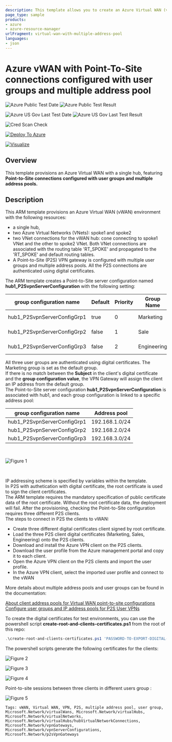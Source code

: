 ```yaml
---
description: This template allows you to create an Azure Virtual WAN (vWAN) with Point-To-Site connections to demonstrate the usage multi pool address and user groups.
page_type: sample
products:
- azure
- azure-resource-manager
urlFragment: virtual-wan-with-multiple-address-pool
languages:
- json
---
```

# Azure vWAN with Point-To-Site connections configured with user groups and multiple address pool

![Azure Public Test Date](https://azurequickstartsservice.blob.core.windows.net/badges/quickstarts/microsoft.network/virtual-wan-multiple-address-pool/PublicLastTestDate.svg)
![Azure Public Test Result](https://azurequickstartsservice.blob.core.windows.net/badges/quickstarts/microsoft.network/virtual-wan-multiple-address-pool/PublicDeployment.svg)

![Azure US Gov Last Test Date](https://azurequickstartsservice.blob.core.windows.net/badges/quickstarts/microsoft.network/virtual-wan-multiple-address-pool/FairfaxLastTestDate.svg)
![Azure US Gov Last Test Result](https://azurequickstartsservice.blob.core.windows.net/badges/quickstarts/microsoft.network/virtual-wan-multiple-address-pool/FairfaxDeployment.svg)

![Cred Scan Check](https://azurequickstartsservice.blob.core.windows.net/badges/quickstarts/microsoft.network/virtual-wan-multiple-address-pool/CredScanResult.svg)

[![Deploy To Azure](https://raw.githubusercontent.com/Azure/azure-quickstart-templates/master/1-CONTRIBUTION-GUIDE/images/deploytoazure.svg?sanitize=true)](https://portal.azure.com/#create/Microsoft.Template/uri/https%3A%2F%2Fraw.githubusercontent.com%2FAzure%2Fazure-quickstart-templates%2Fmaster%2Fquickstarts%2Fmicrosoft.network%2Fvirtual-wan-multiple-address-pool%2Fazuredeploy.json)

[![Visualize](https://raw.githubusercontent.com/Azure/azure-quickstart-templates/master/1-CONTRIBUTION-GUIDE/images/visualizebutton.svg?sanitize=true)](http://armviz.io/#/?load=https%3A%2F%2Fraw.githubusercontent.com%2FAzure%2Fazure-quickstart-templates%2Fmaster%2Fquickstarts%2Fmicrosoft.network%2Fvirtual-wan-multiple-address-pool%2Fazuredeploy.json)

## Overview

This template provisions an Azure Virtual WAN with a single hub, featuring **Point-to-Site connections configured with user groups and multiple address pools.**

## Description

This ARM template provisions an Azure Virtual WAN (vWAN) environment with the following resources:

- a single hub,
- two Azure Virtual Networks (VNets): spoke1 and spoke2
- two VNet connections for the vWAN hub: cone connecting to spoke1 VNet and the other to spoke2 VNet. Both VNet connections are associated with the routing table 'RT_SPOKE' and propagated to the 'RT_SPOKE' and default routing tables.
- A Point-to-Site (P2S) VPN gateway is configured with multiple user groups and multiple address pools. All the P2S connections are authenticated using digital certificates.



The ARM template creates a Point-to-Site server configuration named **hub1_P2SvpnServerConfiguration** with the following setting:

| group configuration name  | Default | Priority | Group Name  | Authentication Type   | group configuration value|
|---------------------------|---------|----------|-------------|-----------------------|--------------------------|
|hub1_P2SvpnServerConfigGrp1| true    | 0        | Marketing   | Certificate: Group ID | marketing.contoso.com    |
|hub1_P2SvpnServerConfigGrp2| false   | 1        | Sale        | Certificate: Group ID | sale.contoso.com         |
|hub1_P2SvpnServerConfigGrp3| false   | 2        | Engineering | Certificate: Group ID | engineering.contoso.com  |

All three user groups are authenticated using digital certificates. The Marketing group is set as the default group. <br>
If there is no match between the **Subject** in the client's digital certificate and the **group configuration value**, the VPN Gateway will assign the client an IP address from the default group. <br> The Point-to-Site server configuration **hub1_P2SvpnServerConfiguration** is associated with hub1, and each group configuration is linked to a specific address pool:

| group configuration name  | Address pool   |
|---------------------------|----------------|
|hub1_P2SvpnServerConfigGrp1| 192.168.1.0/24 |
|hub1_P2SvpnServerConfigGrp2| 192.168.2.0/24 |
|hub1_P2SvpnServerConfigGrp3| 192.168.3.0/24 |

<br>

![Figure 1](images/network-diagram.png "network diagram")

<br>

IP addressing scheme is specified by variables within the template. <br>
In P2S with authetication with digital certificate, the root certificate is used to sign the client certificates.  <br>
The ARM template requires the mandatory specification of public certificate data of the root certificate. Without the root certificate data, the deployment will fail. 
After the provisioning, checking the Point-to-Site configuration requires three different P2S clients. <br>
The steps to connect in P2S the clients to vWAN:

- Create three different digital certificates client signed by root certificate.
- Load the three P2S client digital certificates (Marketing, Sales, Engineering) onto the P2S clients.
- Download and install the Azure VPN client on the P2S clients.
- Download the user profile from the Azure management portal and copy it to each client.
- Open the Azure VPN client on the P2S clients and import the user profile.
- In the Azure VPN client, select the imported user profile and connect to the vWAN

More details about multiple address pools and user groups can be found in the documentation:

[About client address pools for Virtual WAN point-to-site configurations](https://learn.microsoft.com/azure/virtual-wan/about-client-address-pools) <br>
[Configure user groups and IP address pools for P2S User VPNs](https://learn.microsoft.com/azure/virtual-wan/user-groups-create)

To create the digital certificates for test environments, you can use the powershell script **create-root-and-clients-certificates.ps1** from the root of this repo:

```powershell
.\create-root-and-clients-certificates.ps1 'PASSWORD-TO-EXPORT-DIGITAL-CERTIFICATE'
```
The powershell scripts generate the following certificates for the clients:

![Figure 2](images/marketing-group-digital-certificate.png "digital certificate for Marketing user group")

![Figure 3](images/sale-group-digital-certificate.png "digital certificate for Sale user group")

![Figure 4](images/engineering-group-digital-certificate.png "digital certificate for Engineering user group")

Point-to-site sessions between three clients in different users group :

![Figure 5](images/p2s-sessions.png "P2S sessions from three clients in three different user groups")

`Tags: vWAN, Virtual WAN, VPN, P2S, multiple address pool, user group, Microsoft.Network/virtualWans, Microsoft.Network/virtualHubs, Microsoft.Network/virtualNetworks, Microsoft.Network/virtualHubs/hubVirtualNetworkConnections, Microsoft.Network/vpnGateways, Microsoft.Network/vpnServerConfigurations, Microsoft.Network/p2sVpnGateways`